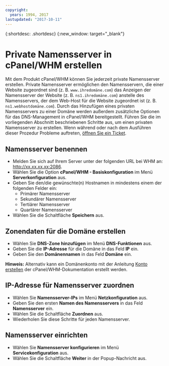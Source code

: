 ```yaml
---
copyright:
  years: 1994, 2017
lastupdated: "2017-10-11"
---
```


{:shortdesc: .shortdesc}
{:new_window: target="_blank"}

# Private Namensserver in cPanel/WHM erstellen

Mit dem Produkt cPanel/WHM können Sie jederzeit private Namensserver erstellen. Private Namensserver ermöglichen den Namensservern, die einer Website zugeordnet sind (z. B. `www.ihredomäne.com`) das Anzeigen der Namensserver der Website (z. B. `ns1.ihredomäne.com`) anstelle des Namensservers, der dem Web-Host für die Website zugeordnet ist (z. B. `ns1.webhostdomäne.com`). Durch das Hinzufügen eines privaten Namensservers zu einer Domäne werden außerdem zusätzliche Optionen für das DNS-Management in cPanel/WHM bereitgestellt. Führen Sie die im vorliegenden Abschnitt beschriebenen Schritte aus, um einen privaten Namensserver zu erstellen. Wenn während oder nach dem Ausführen dieser Prozedur Probleme auftreten, [öffnen Sie ein Ticket](/general/create-ticket.html).

## Namensserver benennen

* Melden Sie sich auf Ihrem Server unter der folgenden URL bei WHM an: http://xx.xx.xx.xx:2086.
* Wählen Sie die Option **cPanel/WHM - Basiskonfiguration** im Menü **Serverkonfiguration** aus.
* Geben Sie den/die gewünschte(n) Hostnamen in mindestens einem der folgenden Felder ein:
  * Primärer Namensserver
  * Sekundärer Namensserver
  * Tertiärer Namensserver
  * Quartärer Namensserver
* Wählen Sie die Schaltfläche **Speichern** aus.

## Zonendaten für die Domäne erstellen

* Wählen Sie **DNS-Zone hinzufügen** im Menü **DNS-Funktionen** aus.
* Geben Sie die **IP-Adresse** für die Domäne in das Feld **IP** ein.
* Geben Sie den **Domänennamen** in das Feld **Domäne** ein.

**Hinweis:** Alternativ kann ein Domänenkonto mit der Anleitung [Konto erstellen](http://docs.cpanel.net/twiki/bin/view/AllDocumentation/WHMDocs/CreateAccount) der cPanel/WHM-Dokumentation erstellt werden.

## IP-Adresse für Namensserver zuordnen

* Wählen Sie **Namensserver-IPs** im Menü **Netzkonfiguration** aus.
* Geben Sie den ersten **Namen des Namensservers** in das Feld **Namensserver** ein.
* Wählen Sie die Schaltfläche **Zuordnen** aus.
* Wiederholen Sie diese Schritte für jeden Namensserver.

## Namensserver einrichten

* Wählen Sie **Namensserver konfigurieren** im Menü **Servicekonfiguration** aus.
* Wählen Sie die Schaltfläche **Weiter** in der Popup-Nachricht aus.
